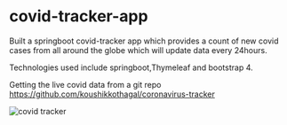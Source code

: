 # covid-tracker-app
Built a springboot covid-tracker app which provides a count of new covid cases from all around the globe which will update data every 24hours.

Technologies used include springboot,Thymeleaf and bootstrap 4.

Getting the live covid data from a git repo 
https://github.com/koushikkothagal/coronavirus-tracker

![covid tracker](https://user-images.githubusercontent.com/74812294/119528919-3ca79f00-bd9f-11eb-8274-337704da3362.PNG)
